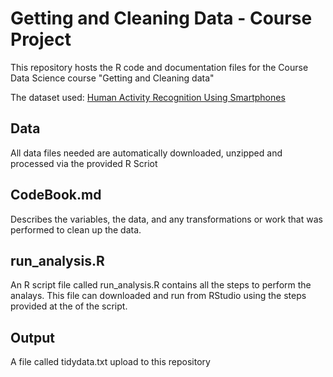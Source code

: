 # Getting and Cleaning Data - Course Project

This repository hosts the R code and documentation files for the Course Data Science course "Getting and Cleaning data"

The dataset used: [Human Activity Recognition Using Smartphones](http://archive.ics.uci.edu/ml/datasets/Human+Activity+Recognition+Using+Smartphones)


## Data

All data files needed are automatically downloaded, unzipped and processed via the provided R Scriot

## CodeBook.md 

Describes the variables, the data, and any transformations or work that was performed to clean up the data.

## run_analysis.R

An R script file called run_analysis.R contains all the steps to perform the analays. This file can downloaded and run from RStudio using the steps provided at the of the script.

## Output 

A file called tidydata.txt upload to this repository
